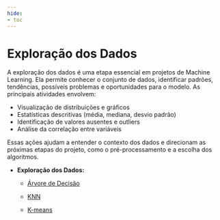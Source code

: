 ```yaml
---
hide:
- toc
---
```


# Exploração dos Dados

A exploração dos dados é uma etapa essencial em projetos de Machine Learning. Ela permite conhecer o conjunto de dados, identificar padrões, tendências, possíveis problemas e oportunidades para o modelo. As principais atividades envolvem:

- Visualização de distribuições e gráficos
- Estatísticas descritivas (média, mediana, desvio padrão)
- Identificação de valores ausentes e outliers
- Análise da correlação entre variáveis

Essas ações ajudam a entender o contexto dos dados e direcionam as próximas etapas do projeto, como o pré-processamento e a escolha dos algoritmos.

- **Exploração dos Dados:**

  - [Árvore de Decisão](https://snowdutra.github.io/Machine-Learning/arvore_decisao/04.analise_exploratoria)

  - [KNN](https://snowdutra.github.io/Machine-Learning/knn/04.analise_exploratoria)

  - [K-means](https://snowdutra.github.io/Machine-Learning/kmeans/04.analise_exploratoria)